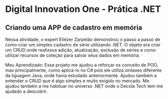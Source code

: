 # Digital Innovation One - Prática .NET

## Criando uma APP de cadastro em memória

Nessa atividade, o expert Eliézer Zarpelão demonstrou o passo a passo de como criar um simples cadastro de série utilizando .NET. O objeto era criar um CRUD onde realizava adição, atualização, exclusão de séries e como utilizar recursos de coleção para salvar seus dados em memória.

Meu Aprendizado: Esse projeto me ajudou a reforçar os conceito de POO, mas principalmente, como aplicá-lo no C# pois ele utiliza sintaxes diferente da liguagem Java, onde havia estudado anteriormente. Ajudou também a entender o CRUD que é algo simples e muito exigido no mercado. Me ajudou também a me habituar no universo .NET onde o Decola Tech tem me ajudado a descobrir.
